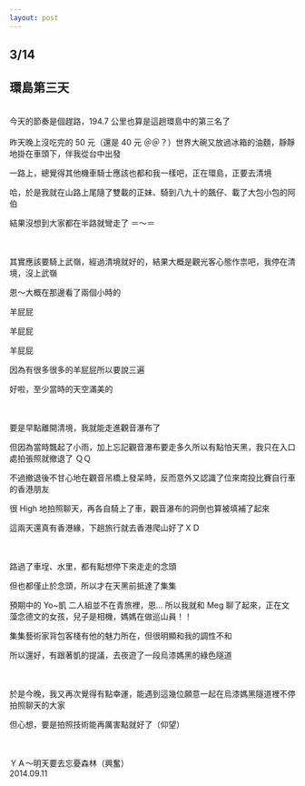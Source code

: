 ```yaml
---
layout: post
---
```


3/14
---

環島第三天 
---

<br>
今天的節奏是個趕路，194.7 公里也算是這趟環島中的第三名了

<br>
<br>
昨天晚上沒吃完的 50 元（還是 40 元 ＠＠？）世界大碗又放過冰箱的油麵，靜靜地掛在車頭下，伴我從台中出發

一路上，總覺得其他機車騎士應該也都和我一樣吧，正在環島，正要去清境

哈，於是我就在山路上尾隨了雙載的正妹、騎到八九十的飆仔、載了大包小包的阿伯

結果沒想到大家都在半路就彎走了 ＝～＝

<br>
<br>
其實應該要騎上武嶺，經過清境就好的，結果大概是觀光客心態作祟吧，我停在清境，沒上武嶺

恩～大概在那邊看了兩個小時的

羊屁屁

羊屁屁

羊屁屁

因為有很多很多的羊屁屁所以要說三遍

好啦，至少當時的天空滿美的

<br>
<br>
要是早點離開清境，我就能走進觀音瀑布了

但因為當時飄起了小雨，加上忘記觀音瀑布要走多久所以有點怕天黑，我只在入口處拍張照就撤退了 ＱＱ

不過撤退後不甘心地在觀音吊橋上發呆時，反而意外又認識了位來南投比賽自行車的香港朋友

很 High 地拍照聊天，再各自騎上了車，觀音瀑布的洞倒也算被填補了起來

這兩天還真有香港緣，下趟旅行就去香港爬山好了ＸＤ

<br>
<br>
路過了車埕、水里，都有點想停下來走走的念頭

但也都僅止於念頭，所以才在天黑前抵達了集集

預期中的 Yo~凱 二人組並不在青旅裡，恩... 所以我就和 Meg 聊了起來，正在文藻念德文的女孩，兒子是相機，媽媽在做巡山員！！ 

集集藝術家背包客棧有他的魅力所在，但很明顯和我的調性不和

所以還好，有跟著凱的提議，去夜遊了一段烏漆媽黑的綠色隧道

<br>
<br>
於是今晚，我又再次覺得有點幸運，能遇到這幾位願意一起在烏漆媽黑隧道裡不停拍照聊天的大家

但心想，要是拍照技術能再厲害點就好了（仰望）

<br>
<br>
ＹＡ～明天要去忘憂森林（興奮）

<br>
2014.09.11

<br>
